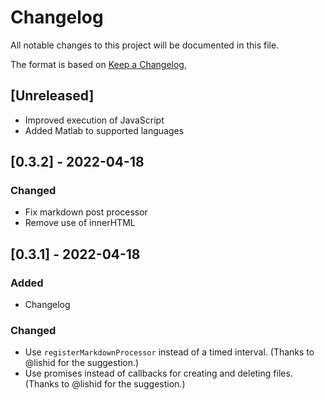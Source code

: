 # Changelog
All notable changes to this project will be documented in this file.

The format is based on [Keep a Changelog](https://keepachangelog.com/en/1.0.0/),

## [Unreleased]
- Improved execution of JavaScript
- Added Matlab to supported languages

## [0.3.2] - 2022-04-18
### Changed
- Fix markdown post processor
- Remove use of innerHTML

## [0.3.1] - 2022-04-18
### Added
- Changelog

### Changed
- Use `registerMarkdownProcessor` instead of a timed interval. (Thanks to @lishid for the suggestion.)
- Use promises instead of callbacks for creating and deleting files. (Thanks to @lishid for the suggestion.)
